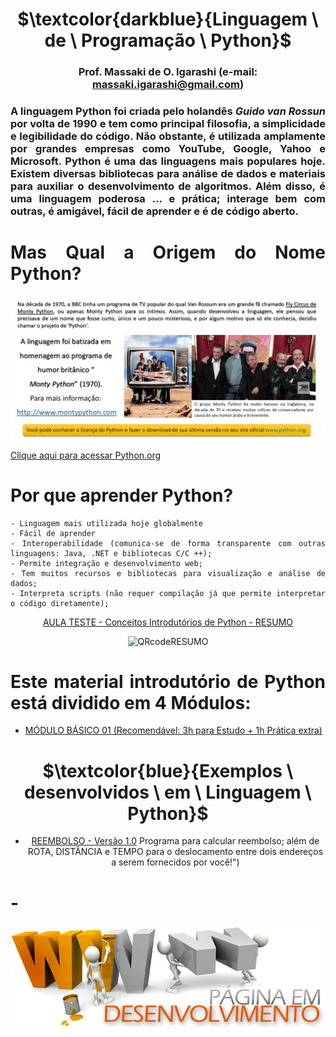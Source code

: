 <div align="center">
	
# $\textcolor{darkblue}{Linguagem \ de \ Programação \ Python}$
### Prof. Massaki de O. Igarashi (e-mail: massaki.igarashi@gmail.com)

</div>  

<div align="justify">
	
### A linguagem Python foi criada pelo holandês *Guido van Rossun* por volta de 1990 e tem como principal filosofia, a simplicidade e legibilidade do código. Não obstante, é utilizada amplamente por grandes empresas como YouTube, Google, Yahoo e Microsoft. Python é uma das linguagens mais populares hoje. Existem diversas bibliotecas para análise de dados e materiais para auxiliar o desenvolvimento de algoritmos. Além disso, é uma linguagem poderosa ... e prática; interage bem com outras, é amigável, fácil de aprender e é de código aberto.

# **Mas Qual a Origem do Nome Python?**
![Origem_Nome_Python](https://github.com/igarashimassaki/LinguagemPython/blob/main/Origem_nome_Python.JPG)
[Clique aqui para acessar Python.org](https://www.python.org)

# **Por que aprender Python?**
	- Linguagem mais utilizada hoje globalmente
	- Fácil de aprender
	- Interoperabilidade (comunica-se de forma transparente com outras linguagens: Java, .NET e bibliotecas C/C ++);
	- Permite integração e desenvolvimento web;
	- Tem muitos recursos e bibliotecas para visualização e análise de dados;
	- Interpreta scripts (não requer compilação já que permite interpretar o código diretamente);

</div>   

<div align="center">

[AULA TESTE - Conceitos Introdutórios de Python - RESUMO](https://github.com/igarashimassaki/LinguagemPython/blob/main/Python01%20-%20Conceitos%20Introdut%C3%B3rios%20de%20Python%20-%20RESUMO.pdf)
  
![QRcodeRESUMO](https://github.com/igarashimassaki/LinguagemPython/blob/main/Python01%20-%20Conceitos%20Introdut%C3%B3rios%20de%20Python%20-%20RESUMO%20-%20QRcode.png)

</div>   

<div align="justify">
	
# **Este material introdutório de Python está dividido em 4 Módulos:**
- [MÓDULO BÁSICO 01 (Recomendável: 3h para Estudo + 1h Prática extra)](https://github.com/igarashimassaki/LinguagemPython/blob/main/LP01_INTRODU%C3%87%C3%83O_%C3%80_LINGUAGEM_DE_PROGRAMA%C3%87%C3%83O_PYTHON_Parte_1.ipynb)
  
</div>

<div align="center">
	
# $\textcolor{blue}{Exemplos \ desenvolvidos \ em \ Linguagem \ Python}$
- [REEMBOLSO - Versão 1.0](https://colab.research.google.com/drive/1RHbqdcY0vrBjzIIXnjzjlXxkaQ5mlmzg?usp=sharing)
Programa para calcular reembolso; além de ROTA, DISTÂNCIA e TEMPO para o deslocamento entre dois endereços a serem fornecidos por você!")

</div>

# -

<div align="center">

![Em_Desenvolvimento](https://github.com/igarashimassaki/LinguagemPython/blob/main/desenvolvimento.jpg)

</div>
